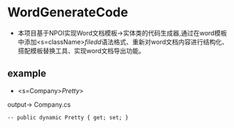 # WordGenerateCode
* 本项目基于NPOI实现Word文档模板->实体类的代码生成器,通过在word模板中添加<s=className>$filedd$<e>语法格式、重新对word文档内容进行结构化、搭配模板替换工具、实现word文档导出功能。
## example
  * <s=Company>$Pretty$> <e>
  
  output->
  Company.cs
  ```
  -- public dynamic Pretty { get; set; }
  ```
